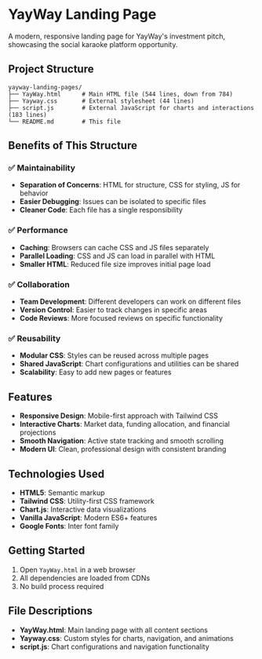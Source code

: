# YayWay Landing Page

A modern, responsive landing page for YayWay's investment pitch, showcasing the social karaoke platform opportunity.

## Project Structure

```
yayway-landing-pages/
├── YayWay.html      # Main HTML file (544 lines, down from 784)
├── Yayway.css       # External stylesheet (44 lines)
├── script.js        # External JavaScript for charts and interactions (183 lines)
└── README.md        # This file
```

## Benefits of This Structure

### ✅ **Maintainability**
- **Separation of Concerns**: HTML for structure, CSS for styling, JS for behavior
- **Easier Debugging**: Issues can be isolated to specific files
- **Cleaner Code**: Each file has a single responsibility

### ✅ **Performance**
- **Caching**: Browsers can cache CSS and JS files separately
- **Parallel Loading**: CSS and JS can load in parallel with HTML
- **Smaller HTML**: Reduced file size improves initial page load

### ✅ **Collaboration**
- **Team Development**: Different developers can work on different files
- **Version Control**: Easier to track changes in specific areas
- **Code Reviews**: More focused reviews on specific functionality

### ✅ **Reusability**
- **Modular CSS**: Styles can be reused across multiple pages
- **Shared JavaScript**: Chart configurations and utilities can be shared
- **Scalability**: Easy to add new pages or features

## Features

- **Responsive Design**: Mobile-first approach with Tailwind CSS
- **Interactive Charts**: Market data, funding allocation, and financial projections
- **Smooth Navigation**: Active state tracking and smooth scrolling
- **Modern UI**: Clean, professional design with consistent branding

## Technologies Used

- **HTML5**: Semantic markup
- **Tailwind CSS**: Utility-first CSS framework
- **Chart.js**: Interactive data visualizations
- **Vanilla JavaScript**: Modern ES6+ features
- **Google Fonts**: Inter font family

## Getting Started

1. Open `YayWay.html` in a web browser
2. All dependencies are loaded from CDNs
3. No build process required

## File Descriptions

- **YayWay.html**: Main landing page with all content sections
- **Yayway.css**: Custom styles for charts, navigation, and animations
- **script.js**: Chart configurations and navigation functionality 